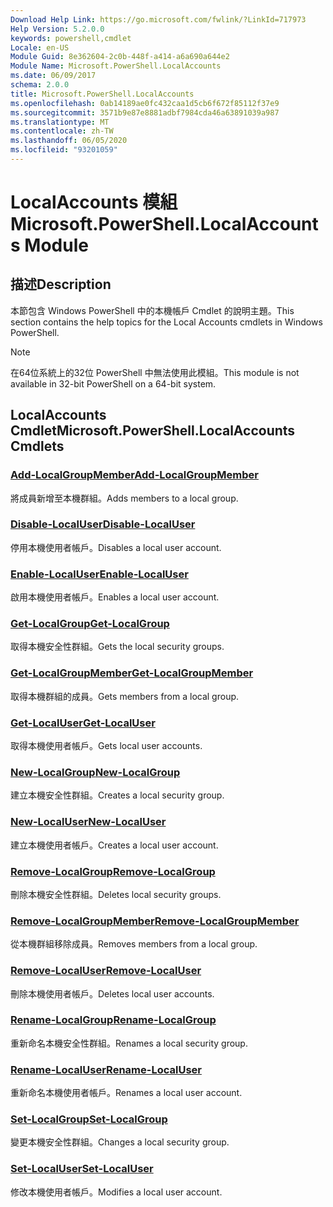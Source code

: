 ```yaml
---
Download Help Link: https://go.microsoft.com/fwlink/?LinkId=717973
Help Version: 5.2.0.0
keywords: powershell,cmdlet
Locale: en-US
Module Guid: 8e362604-2c0b-448f-a414-a6a690a644e2
Module Name: Microsoft.PowerShell.LocalAccounts
ms.date: 06/09/2017
schema: 2.0.0
title: Microsoft.PowerShell.LocalAccounts
ms.openlocfilehash: 0ab14189ae0fc432caa1d5cb6f672f85112f37e9
ms.sourcegitcommit: 3571b9e87e8881adbf7984cda46a63891039a987
ms.translationtype: MT
ms.contentlocale: zh-TW
ms.lasthandoff: 06/05/2020
ms.locfileid: "93201059"
---
```

# <span data-ttu-id="86c40-103">LocalAccounts 模組</span><span class="sxs-lookup"><span data-stu-id="86c40-103">Microsoft.PowerShell.LocalAccounts Module</span></span>
## <span data-ttu-id="86c40-104">描述</span><span class="sxs-lookup"><span data-stu-id="86c40-104">Description</span></span>
<span data-ttu-id="86c40-105">本節包含 Windows PowerShell 中的本機帳戶 Cmdlet 的說明主題。</span><span class="sxs-lookup"><span data-stu-id="86c40-105">This section contains the help topics for the Local Accounts cmdlets in Windows PowerShell.</span></span>

> [!NOTE]
> <span data-ttu-id="86c40-106">在64位系統上的32位 PowerShell 中無法使用此模組。</span><span class="sxs-lookup"><span data-stu-id="86c40-106">This module is not available in 32-bit PowerShell on a 64-bit system.</span></span>

## <span data-ttu-id="86c40-107">LocalAccounts Cmdlet</span><span class="sxs-lookup"><span data-stu-id="86c40-107">Microsoft.PowerShell.LocalAccounts Cmdlets</span></span>

### [<span data-ttu-id="86c40-108">Add-LocalGroupMember</span><span class="sxs-lookup"><span data-stu-id="86c40-108">Add-LocalGroupMember</span></span>](Add-LocalGroupMember.md)
<span data-ttu-id="86c40-109">將成員新增至本機群組。</span><span class="sxs-lookup"><span data-stu-id="86c40-109">Adds members to a local group.</span></span>

### [<span data-ttu-id="86c40-110">Disable-LocalUser</span><span class="sxs-lookup"><span data-stu-id="86c40-110">Disable-LocalUser</span></span>](Disable-LocalUser.md)
<span data-ttu-id="86c40-111">停用本機使用者帳戶。</span><span class="sxs-lookup"><span data-stu-id="86c40-111">Disables a local user account.</span></span>

### [<span data-ttu-id="86c40-112">Enable-LocalUser</span><span class="sxs-lookup"><span data-stu-id="86c40-112">Enable-LocalUser</span></span>](Enable-LocalUser.md)
<span data-ttu-id="86c40-113">啟用本機使用者帳戶。</span><span class="sxs-lookup"><span data-stu-id="86c40-113">Enables a local user account.</span></span>

### [<span data-ttu-id="86c40-114">Get-LocalGroup</span><span class="sxs-lookup"><span data-stu-id="86c40-114">Get-LocalGroup</span></span>](Get-LocalGroup.md)
<span data-ttu-id="86c40-115">取得本機安全性群組。</span><span class="sxs-lookup"><span data-stu-id="86c40-115">Gets the local security groups.</span></span>

### [<span data-ttu-id="86c40-116">Get-LocalGroupMember</span><span class="sxs-lookup"><span data-stu-id="86c40-116">Get-LocalGroupMember</span></span>](Get-LocalGroupMember.md)
<span data-ttu-id="86c40-117">取得本機群組的成員。</span><span class="sxs-lookup"><span data-stu-id="86c40-117">Gets members from a local group.</span></span>

### [<span data-ttu-id="86c40-118">Get-LocalUser</span><span class="sxs-lookup"><span data-stu-id="86c40-118">Get-LocalUser</span></span>](Get-LocalUser.md)
<span data-ttu-id="86c40-119">取得本機使用者帳戶。</span><span class="sxs-lookup"><span data-stu-id="86c40-119">Gets local user accounts.</span></span>

### [<span data-ttu-id="86c40-120">New-LocalGroup</span><span class="sxs-lookup"><span data-stu-id="86c40-120">New-LocalGroup</span></span>](New-LocalGroup.md)
<span data-ttu-id="86c40-121">建立本機安全性群組。</span><span class="sxs-lookup"><span data-stu-id="86c40-121">Creates a local security group.</span></span>

### [<span data-ttu-id="86c40-122">New-LocalUser</span><span class="sxs-lookup"><span data-stu-id="86c40-122">New-LocalUser</span></span>](New-LocalUser.md)
<span data-ttu-id="86c40-123">建立本機使用者帳戶。</span><span class="sxs-lookup"><span data-stu-id="86c40-123">Creates a local user account.</span></span>

### [<span data-ttu-id="86c40-124">Remove-LocalGroup</span><span class="sxs-lookup"><span data-stu-id="86c40-124">Remove-LocalGroup</span></span>](Remove-LocalGroup.md)
<span data-ttu-id="86c40-125">刪除本機安全性群組。</span><span class="sxs-lookup"><span data-stu-id="86c40-125">Deletes local security groups.</span></span>

### [<span data-ttu-id="86c40-126">Remove-LocalGroupMember</span><span class="sxs-lookup"><span data-stu-id="86c40-126">Remove-LocalGroupMember</span></span>](Remove-LocalGroupMember.md)
<span data-ttu-id="86c40-127">從本機群組移除成員。</span><span class="sxs-lookup"><span data-stu-id="86c40-127">Removes members from a local group.</span></span>

### [<span data-ttu-id="86c40-128">Remove-LocalUser</span><span class="sxs-lookup"><span data-stu-id="86c40-128">Remove-LocalUser</span></span>](Remove-LocalUser.md)
<span data-ttu-id="86c40-129">刪除本機使用者帳戶。</span><span class="sxs-lookup"><span data-stu-id="86c40-129">Deletes local user accounts.</span></span>

### [<span data-ttu-id="86c40-130">Rename-LocalGroup</span><span class="sxs-lookup"><span data-stu-id="86c40-130">Rename-LocalGroup</span></span>](Rename-LocalGroup.md)
<span data-ttu-id="86c40-131">重新命名本機安全性群組。</span><span class="sxs-lookup"><span data-stu-id="86c40-131">Renames a local security group.</span></span>

### [<span data-ttu-id="86c40-132">Rename-LocalUser</span><span class="sxs-lookup"><span data-stu-id="86c40-132">Rename-LocalUser</span></span>](Rename-LocalUser.md)
<span data-ttu-id="86c40-133">重新命名本機使用者帳戶。</span><span class="sxs-lookup"><span data-stu-id="86c40-133">Renames a local user account.</span></span>

### [<span data-ttu-id="86c40-134">Set-LocalGroup</span><span class="sxs-lookup"><span data-stu-id="86c40-134">Set-LocalGroup</span></span>](Set-LocalGroup.md)
<span data-ttu-id="86c40-135">變更本機安全性群組。</span><span class="sxs-lookup"><span data-stu-id="86c40-135">Changes a local security group.</span></span>

### [<span data-ttu-id="86c40-136">Set-LocalUser</span><span class="sxs-lookup"><span data-stu-id="86c40-136">Set-LocalUser</span></span>](Set-LocalUser.md)
<span data-ttu-id="86c40-137">修改本機使用者帳戶。</span><span class="sxs-lookup"><span data-stu-id="86c40-137">Modifies a local user account.</span></span>
